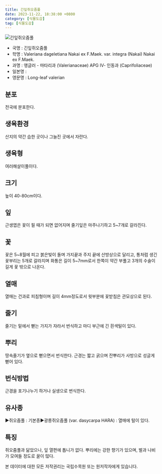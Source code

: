 ```yaml
---
title: 긴잎쥐오줌풀
date: 2023-11-22, 18:38:00 +0800
category: [식물도감]
tag: [식물도감]
---
```




![긴잎쥐오줌풀](http://www.nature.go.kr/fileUpload/plants/basic/Valerianaceae/Valeriana/16417/1_th2.JPG)
- 국명 : 긴잎쥐오줌풀
- 학명 : Valeriana dageletiana Nakai ex F.Maek. var. integra (Nakai) Nakai ex F.Maek.
- 과명 : 앵글러 - 마타리과 (Valerianaceae) APG Ⅳ- 인동과 (Caprifoliaceae)
- 일본명 : 
- 영문명 : Long-leaf valerian


## 분포
전국에 분포한다. 
## 생육환경
산지의 약간 습한 곳이나 그늘진 곳에서 자란다. 
## 생육형
여러해살이풀이다.
## 크기
높이 40-80cm이다.
## 잎
근생엽은 꽃이 필 때가 되면 없어지며 줄기잎은 마주나기하고 5~7개로 갈라진다.
## 꽃
꽃은 5~8월에 피고 붉은빛이 돌며 가지끝과 주지 끝에 산방상으로 달리고, 통처럼 생긴 꽃부리는 5개로 갈라지며 화통은 길이 5~7mm로서 한쪽이 약간 부풀고 3개의 수술이 길게 꽃 밖으로 나온다.  
## 열매
열매는 건과로 피침형이며 길이 4mm정도로서 윗부분에 꽃받침은 관모상으로 된다.
## 줄기
줄기는 밑에서 뻗는 가지가 자라서 번식하고 마디 부근에 긴 흰색털이 있다. 
## 뿌리
땅속줄기가 옆으로 뻗으면서 번식한다. 근경는 짧고 굵으며 잔뿌리가 사방으로 성글게 뻗어 있다.
## 번식방법
근경을 포기나누기 하거나 실생으로 번식한다. 
## 유사종
▶쥐오줌풀 : 기본종▶광릉쥐오줌풀 (var. dasycarpa HARA) : 열매에 털이 있다. 
## 특징
쥐오줌풀과 닮았으나, 잎 열편에 톱니가 없다. 뿌리에는 강한 향기가 있으며, 벌과 나비가 모여들 정도로 꿀이 많다. 






본 데이터에 대한 모든 저작권리는 국립수목원 또는 원저작자에게 있습니다.

